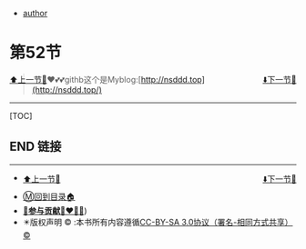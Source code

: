 + [author](github.com)

# 第52节

<div><a href = '51' style='float:left'>⬆️上一节🔗</a><a href = '53' style='float: right'>⬇️下一节🔗</a></div>

> ❤️💕💕githb这个是Myblog:[http://nsddd.top](http://nsddd.top/)
---
[TOC]





## END 链接
---
<ul><li><div><a href = '51' style='float:left'>⬆️上一节🔗</a><a href = '53' style='float: right'>⬇️下一节🔗</a></div></li></ul>

+ [Ⓜ️回到目录🏠](../README.md)
+ [**🫵参与贡献💞❤️‍🔥💖**](https://nsddd.top/archives/contributors))
+ ✴️版权声明 &copy; :本书所有内容遵循[CC-BY-SA 3.0协议（署名-相同方式共享）&copy;](http://zh.wikipedia.org/wiki/Wikipedia:CC-by-sa-3.0协议文本) 
